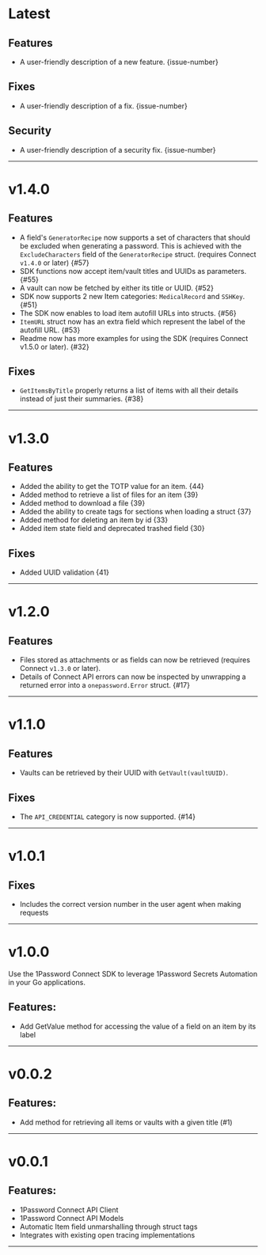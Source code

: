 [//]: # (START/LATEST)
# Latest

## Features
  * A user-friendly description of a new feature. {issue-number}

## Fixes
 * A user-friendly description of a fix. {issue-number}

## Security
 * A user-friendly description of a security fix. {issue-number}

---

[//]: # "START/v1.4.0"

# v1.4.0

## Features

- A field's `GeneratorRecipe` now supports a set of characters that should be excluded when generating a password. This is achieved with the `ExcludeCharacters` field of the `GeneratorRecipe` struct. (requires Connect `v1.4.0` or later) {#57}
- SDK functions now accept item/vault titles and UUIDs as parameters. {#55}
- A vault can now be fetched by either its title or UUID. {#52}
- SDK now supports 2 new Item categories: `MedicalRecord` and `SSHKey`. {#51}
- The SDK now enables to load item autofill URLs into structs. {#56}
- `ItemURL` struct now has an extra field which represent the label of the autofill URL. {#53}
- Readme now has more examples for using the SDK (requires Connect v1.5.0 or later). {#32}

## Fixes

- `GetItemsByTitle` properly returns a list of items with all their details instead of just their summaries. {#38}

---

[//]: # "START/v1.3.0"

# v1.3.0

## Features

- Added the ability to get the TOTP value for an item. {44}
- Added method to retrieve a list of files for an item {39}
- Added method to download a file {39}
- Added the ability to create tags for sections when loading a struct {37}
- Added method for deleting an item by id {33}
- Added item state field and deprecated trashed field {30}

## Fixes

- Added UUID validation {41}

---

[//]: # "START/v1.2.0"

# v1.2.0

## Features

- Files stored as attachments or as fields can now be retrieved (requires Connect `v1.3.0` or later).
- Details of Connect API errors can now be inspected by unwrapping a returned error into a `onepassword.Error` struct. {#17}

---

[//]: # "START/v1.1.0"

# v1.1.0

## Features

- Vaults can be retrieved by their UUID with `GetVault(vaultUUID)`.

## Fixes

- The `API_CREDENTIAL` category is now supported. {#14}

---

[//]: # "START/v1.0.1"

# v1.0.1

## Fixes

- Includes the correct version number in the user agent when making requests

---

[//]: # "START/v1.0.0"

# v1.0.0

Use the 1Password Connect SDK to leverage 1Password Secrets Automation in your Go applications.

## Features:

- Add GetValue method for accessing the value of a field on an item by its label

---

[//]: # "START/v0.0.2"

# v0.0.2

## Features:

- Add method for retrieving all items or vaults with a given title (#1)

---

[//]: # "START/v0.0.1"

# v0.0.1

## Features:

- 1Password Connect API Client
- 1Password Connect API Models
- Automatic Item field unmarshalling through struct tags
- Integrates with existing open tracing implementations

---
